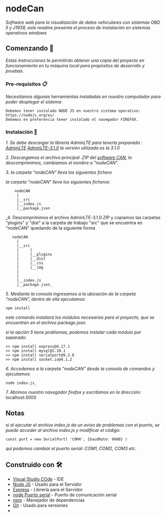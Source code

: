 # nodeCan

_Software web para la visualización de datos vehiculares con sistemas OBD II y J1939, este readme presenta el proceso de instalación en sistemas operativos windows_

## Comenzando 🚀

_Estas instrucciones te permitirán obtener una copia del proyecto en funcionamiento en tu máquina local para propósitos de desarrollo y pruebas._

### Pre-requisitos 📋

_Necesitamos algunas herramientas instaladas en nuestro computador para poder desplegar el sistema_

```
Debemos tener instalado NODE JS en nuestro sistema operativo: https://nodejs.org/es/
Debemos en preferencia tener instalado el navegador FIREFOX. 
```

### Instalación 🔧 

_1. Se debe descargar la librería AdminLTE para tenerla preparada : [AdminLTE](https://adminlte.io/)    [AdminLTE-3.1.0](https://github.com/ColorlibHQ/AdminLTE/releases/tag/v3.1.0)
    la versión utilizada es la 3.1.0_
    
_2. Descargamos el archivo principal .ZIP del [software CAN](https://github.com/JuanOrtizG/nodeCan), lo descomprimimos, cambiamos el nombre a "nodeCAN"._

_3. la carpeta "nodeCAN" lleva los siguientes fichero_ 

_la carpeta "nodeCAN" lleva los siguientes ficheros:_

```    
    nodeCAN
     |
     |__src
     |__index.js
     |__package.json
```

_4. Descomprimimos el archivo AdminLTE-3.1.0.ZIP y copiamos las carpetas "plugins" y "dist" a la carpeta de trabajo "src" que se encuentra en "nodeCAN" quedando de la siguiente forma
```
   nodeCAN
     |
     |__src
     |     |
     |     |__plugins
     |     |__dist
     |     |__css
     |     |__img
     |   
     |
     |__index.js
     |__package.json_
````     
_5.  Mediante la consola ingresamos a la ubicación de la carpeta "nodeCAN", dentro de ella ejecutamos:_
```
npm install
```
        
_este comando instalará los módulos necesarios para el proyecto, que se encuentran en el archivo package.json._

_si la opción 5 tiene problemas, podemos instalar cada módulo por separado:_ 
    
```
>> npm install express@4.17.1
>> npm install mysql@2.18.1
>> npm install serialport@9.2.0
>> npm install socket.io@4.1.2
```

_6. Accedemos a la carpeta "nodeCAN" desde la consola de comandos y ejecutamos:_

 ```
 node index.js_
 ```
    
_7. Abrimos nuestro navegador firefox y escribimos en la dirección:_ 
    localhost:3000

## Notas 

_si al ejecutar el archivo index.js da un aviso de problemas con el puerto, se puede acceder al archivo index.js y modificar el código:_
```
const port = new SerialPort( 'COM4', {baudRate: 9600} )
```
_quí podemos cambiar el puerto serial: COM1, COM2, COM3 etc._




## Construido con 🛠️

* [Visual Studio COde](https://code.visualstudio.com/download) - IDE 
* [Node JS](https://nodejs.org/es/) - Usado para el Servidor
* [Express](https://expressjs.com/es/) - Librería para el Servidor
* [node Puerto serial](https://serialport.io/docs/guide-installation/) - Puerto de comunicación serial
* [npm]() - Manejador de dependencias
* [Git](https://git-scm.com/download/win) - Usado para versiones
* 



    
